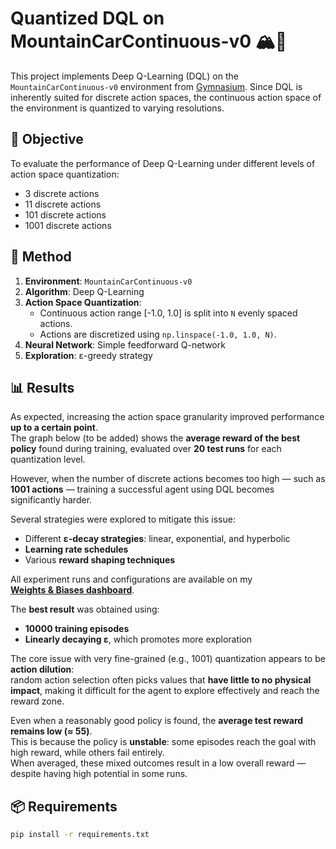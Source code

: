 # Quantized DQL on MountainCarContinuous-v0 🏔️🚗

This project implements Deep Q-Learning (DQL) on the `MountainCarContinuous-v0` environment from [Gymnasium](https://gymnasium.farama.org/). Since DQL is inherently suited for discrete action spaces, the continuous action space of the environment is quantized to varying resolutions.

## 📌 Objective

To evaluate the performance of Deep Q-Learning under different levels of action space quantization:
- 3 discrete actions
- 11 discrete actions
- 101 discrete actions
- 1001 discrete actions

## 🧠 Method

1. **Environment**: `MountainCarContinuous-v0`
2. **Algorithm**: Deep Q-Learning
3. **Action Space Quantization**:
   - Continuous action range [-1.0, 1.0] is split into `N` evenly spaced actions.
   - Actions are discretized using `np.linspace(-1.0, 1.0, N)`.
4. **Neural Network**: Simple feedforward Q-network
5. **Exploration**: ε-greedy strategy

## 📊 Results

As expected, increasing the action space granularity improved performance **up to a certain point**.  
The graph below (to be added) shows the **average reward of the best policy** found during training, evaluated over **20 test runs** for each quantization level.

However, when the number of discrete actions becomes too high — such as **1001 actions** — training a successful agent using DQL becomes significantly harder.

Several strategies were explored to mitigate this issue:
- Different **ε-decay strategies**: linear, exponential, and hyperbolic
- **Learning rate schedules**
- Various **reward shaping techniques**

All experiment runs and configurations are available on my  
**[Weights & Biases dashboard]((https://wandb.ai/matteo-piras-universit-di-firenze/MountainCar%20DQL/workspace?nw=nwusermatteopiras))**.

The **best result** was obtained using:
- **10000 training episodes**
- **Linearly decaying ε**, which promotes more exploration

The core issue with very fine-grained (e.g., 1001) quantization appears to be **action dilution**:  
random action selection often picks values that **have little to no physical impact**, making it difficult for the agent to explore effectively and reach the reward zone.

Even when a reasonably good policy is found, the **average test reward remains low (≈ 55)**.  
This is because the policy is **unstable**: some episodes reach the goal with high reward, while others fail entirely.  
When averaged, these mixed outcomes result in a low overall reward — despite having high potential in some runs.


## 📦 Requirements

```bash
pip install -r requirements.txt
